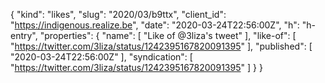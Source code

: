 {
  "kind": "likes",
  "slug": "2020/03/b9ttx",
  "client_id": "https://indigenous.realize.be",
  "date": "2020-03-24T22:56:00Z",
  "h": "h-entry",
  "properties": {
    "name": [
      "Like of @3liza's tweet"
    ],
    "like-of": [
      "https://twitter.com/3liza/status/1242395167820091395"
    ],
    "published": [
      "2020-03-24T22:56:00Z"
    ],
    "syndication": [
      "https://twitter.com/3liza/status/1242395167820091395"
    ]
  }
}
